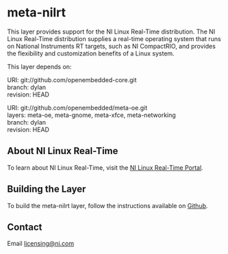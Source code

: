 meta-nilrt
=====

This layer provides support for the NI Linux Real-Time distribution. The NI Linux Real-Time distribution supplies a real-time operating system that runs on National Instruments RT targets, such as NI CompactRIO, and provides the flexibility and customization benefits of a Linux system.

This layer depends on:

URI: git://github.com/openembedded-core.git  
branch: dylan  
revision: HEAD  

URI: git://github.com/openembedded/meta-oe.git  
layers: meta-oe, meta-gnome, meta-xfce, meta-networking  
branch: dylan  
revision: HEAD  

About NI Linux Real-Time
------------------------
To learn about NI Linux Real-Time, visit the [NI Linux Real-Time Portal].

Building the Layer
-----------

To build the meta-nilrt layer, follow the instructions available on [Github].

Contact
----
Email [licensing@ni.com]

[NI Linux Real-Time Portal]:http://www.ni.com/white-paper/14627/en/
[Github]:http://www.github.com
[licensing@ni.com]:mailto:licensing@ni.com